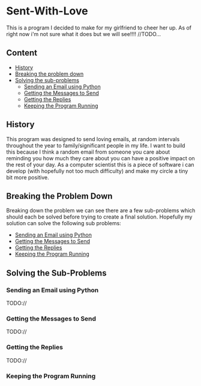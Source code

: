 # Sent-With-Love

This is a program I decided to make for my girlfriend to cheer her up. As of right now i'm not sure what it does but we will see!!!! //TODO...

## Content
* [History](#history)
* [Breaking the problem down](#breaking-the-problem-down)
* [Solving the sub-problems](#solving-the-sub-problems)
  * [Sending an Email using Python](#sending-an-email-using-python)
  * [Getting the Messages to Send](#getting-the-messages-to-send)
  * [Getting the Replies](#getting-the-replies)
  * [Keeping the Program Running](#keeping-the-program-running)

## History 
This program was designed to send loving emails, at random intervals throughout the year to family/significant people in my life. I want to build this because I think a random email from someone you care about reminding you how much they care about you can have a positive impact on the rest of your day. As a computer scientist this is a piece of software i can develop (with hopefully not too much difficulty) and make my circle a tiny bit more positive.

## Breaking the Problem Down
Breaking down the problem we can see there are a few sub-problems which should each be solved before trying to create a final solution. Hopefully my solution can solve the following sub problems:
* [Sending an Email using Python](#sending-an-email-using-python)
* [Getting the Messages to Send](#getting-the-messages-to-send)
* [Getting the Replies](#getting-the-replies)
* [Keeping the Program Running](#keeping-the-program-running)

## Solving the Sub-Problems
### Sending an Email using Python

TODO:// 

### Getting the Messages to Send

TODO:// 

### Getting the Replies

TODO://


### Keeping the Program Running
